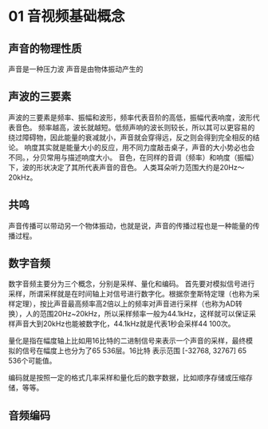 # 01 音视频基础概念

## 声音的物理性质
声音是一种压力波 
声音是由物体振动产生的

## 声波的三要素
声波的三要素是频率、振幅和波形，频率代表音阶的高低，振幅代表响度，波形代表音色。
频率越高，波长就越短。低频声响的波长则较长，所以其可以更容易的绕过障碍物，因此能量的衰减就小，声音就会穿得远，反之则会得到完全相反的结论。
响度其实就是能量大小的反应，用不同力度敲击桌子，声音的大小势必也会不同。，分贝常用与描述响度大小。
音色，在同样的音调（频率）和响度（振幅）下，波的形状决定了其所代表声音的音色。
人类耳朵听力范围大约是20Hz～20kHz。

## 共鸣
声音传播可以带动另一个物体振动，也就是说，声音的传播过程也是一种能量的传播过程。

## 数字音频
数字音频主要分为三个概念，分别是采样、量化和编码。
首先要对模拟信号进行采样，所谓采样就是在时间轴上对信号进行数字化。根据奈奎斯特定理（也称为采样定理），按比声音最高频率高2倍以上的频率对声音进行采样（也称为AD转换），人的范围20Hz~20kHz，所以采样频率一般为44.1kHz，这样就可以保证采样声音大到20kHz也能被数字化，44.1kHz就是代表1秒会采样44 100次。

量化是指在幅度轴上比如用16比特的二进制信号来表示一个声音的采样，最终模拟的信号在幅度上也分为了65 536层。16比特 表示范围 [-32768, 32767] 65 536个可能值。

编码就是按照一定的格式几率采样和量化后的数字数据，比如顺序存储或压缩存储，等等。

## 音频编码






